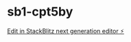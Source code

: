 # sb1-cpt5by

[Edit in StackBlitz next generation editor ⚡️](https://stackblitz.com/~/github.com/guanshiang/sb1-cpt5by)